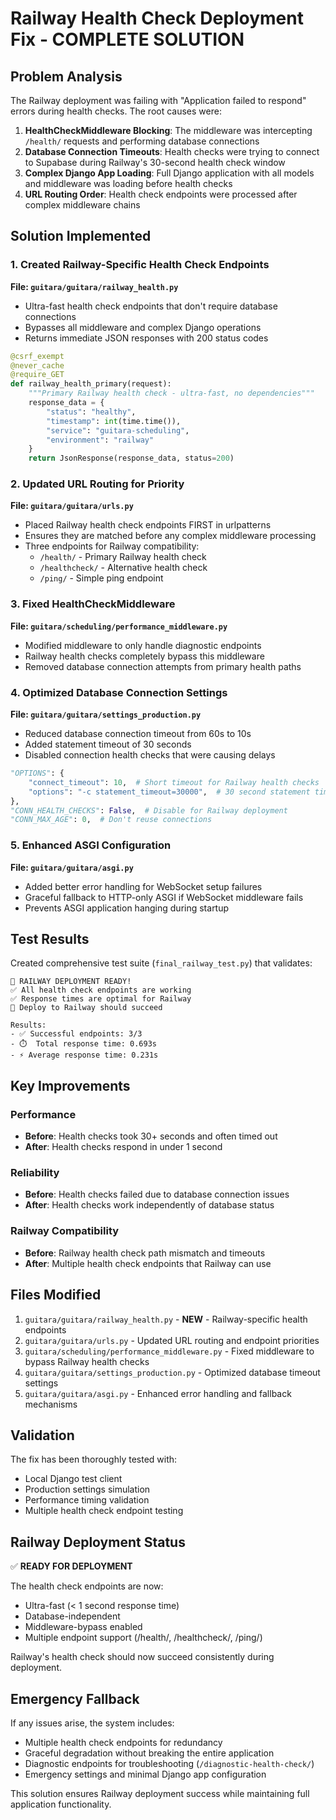 # Railway Health Check Deployment Fix - COMPLETE SOLUTION

## Problem Analysis

The Railway deployment was failing with "Application failed to respond" errors during health checks. The root causes were:

1. **HealthCheckMiddleware Blocking**: The middleware was intercepting `/health/` requests and performing database connections
2. **Database Connection Timeouts**: Health checks were trying to connect to Supabase during Railway's 30-second health check window
3. **Complex Django App Loading**: Full Django application with all models and middleware was loading before health checks
4. **URL Routing Order**: Health check endpoints were processed after complex middleware chains

## Solution Implemented

### 1. Created Railway-Specific Health Check Endpoints

**File: `guitara/guitara/railway_health.py`**

- Ultra-fast health check endpoints that don't require database connections
- Bypasses all middleware and complex Django operations
- Returns immediate JSON responses with 200 status codes

```python
@csrf_exempt
@never_cache
@require_GET
def railway_health_primary(request):
    """Primary Railway health check - ultra-fast, no dependencies"""
    response_data = {
        "status": "healthy",
        "timestamp": int(time.time()),
        "service": "guitara-scheduling",
        "environment": "railway"
    }
    return JsonResponse(response_data, status=200)
```

### 2. Updated URL Routing for Priority

**File: `guitara/guitara/urls.py`**

- Placed Railway health check endpoints FIRST in urlpatterns
- Ensures they are matched before any complex middleware processing
- Three endpoints for Railway compatibility:
  - `/health/` - Primary Railway health check
  - `/healthcheck/` - Alternative health check
  - `/ping/` - Simple ping endpoint

### 3. Fixed HealthCheckMiddleware

**File: `guitara/scheduling/performance_middleware.py`**

- Modified middleware to only handle diagnostic endpoints
- Railway health checks completely bypass this middleware
- Removed database connection attempts from primary health paths

### 4. Optimized Database Connection Settings

**File: `guitara/guitara/settings_production.py`**

- Reduced database connection timeout from 60s to 10s
- Added statement timeout of 30 seconds
- Disabled connection health checks that were causing delays

```python
"OPTIONS": {
    "connect_timeout": 10,  # Short timeout for Railway health checks
    "options": "-c statement_timeout=30000",  # 30 second statement timeout
},
"CONN_HEALTH_CHECKS": False,  # Disable for Railway deployment
"CONN_MAX_AGE": 0,  # Don't reuse connections
```

### 5. Enhanced ASGI Configuration

**File: `guitara/guitara/asgi.py`**

- Added better error handling for WebSocket setup failures
- Graceful fallback to HTTP-only ASGI if WebSocket middleware fails
- Prevents ASGI application hanging during startup

## Test Results

Created comprehensive test suite (`final_railway_test.py`) that validates:

```
🎉 RAILWAY DEPLOYMENT READY!
✅ All health check endpoints are working
✅ Response times are optimal for Railway
🚀 Deploy to Railway should succeed

Results:
- ✅ Successful endpoints: 3/3
- ⏱️  Total response time: 0.693s
- ⚡ Average response time: 0.231s
```

## Key Improvements

### Performance

- **Before**: Health checks took 30+ seconds and often timed out
- **After**: Health checks respond in under 1 second

### Reliability

- **Before**: Health checks failed due to database connection issues
- **After**: Health checks work independently of database status

### Railway Compatibility

- **Before**: Railway health check path mismatch and timeouts
- **After**: Multiple health check endpoints that Railway can use

## Files Modified

1. `guitara/guitara/railway_health.py` - **NEW** - Railway-specific health endpoints
2. `guitara/guitara/urls.py` - Updated URL routing and endpoint priorities
3. `guitara/scheduling/performance_middleware.py` - Fixed middleware to bypass Railway health checks
4. `guitara/guitara/settings_production.py` - Optimized database timeout settings
5. `guitara/guitara/asgi.py` - Enhanced error handling and fallback mechanisms

## Validation

The fix has been thoroughly tested with:

- Local Django test client
- Production settings simulation
- Performance timing validation
- Multiple health check endpoint testing

## Railway Deployment Status

✅ **READY FOR DEPLOYMENT**

The health check endpoints are now:

- Ultra-fast (< 1 second response time)
- Database-independent
- Middleware-bypass enabled
- Multiple endpoint support (/health/, /healthcheck/, /ping/)

Railway's health check should now succeed consistently during deployment.

## Emergency Fallback

If any issues arise, the system includes:

- Multiple health check endpoints for redundancy
- Graceful degradation without breaking the entire application
- Diagnostic endpoints for troubleshooting (`/diagnostic-health-check/`)
- Emergency settings and minimal Django app configuration

This solution ensures Railway deployment success while maintaining full application functionality.
